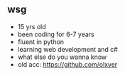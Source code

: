 ## wsg

- 15 yrs old
- been coding for 6-7 years
- fluent in python
- learning web development and c#
- what else do you wanna know
- old acc: https://github.com/olxver
